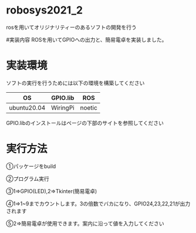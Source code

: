 # robosys2021_2
rosを用いてオリジナリティーのあるソフトの開発を行う

#実装内容
ROSを用いてGPIOへの出力と、簡易電卓を実装しました。

# 実装環境

ソフトの実行を行うためには以下の環境を構築してください

|      OS      |GPIO.lib|  ROS   |
|--------------|--------|------- |
| ubuntu20.04  |WiringPi| noetic |

GPIO.libのインストールはページの下部のサイトを参照してください

# 実行方法
①パッケージをbuild

②プログラム実行

③1⇒GPIO(LED),2⇒Tkinter(簡易電卓)

④1⇒1~9までカウントします。3の倍数でバカになり、GPIO24,23,22,21が出力されます

⑤2⇒簡易電卓が使用できます。案内に沿って値を入力してください
